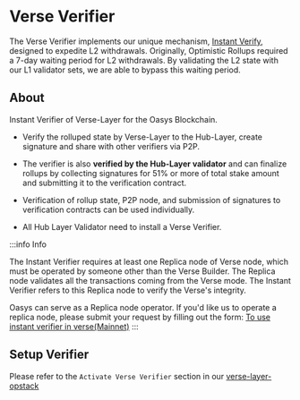 # Verse Verifier
The Verse Verifier implements our unique mechanism, [Instant Verify](/docs/architecture/verse-layer/rollup/2-1-instant-verifier), designed to expedite L2 withdrawals. Originally, Optimistic Rollups required a 7-day waiting period for L2 withdrawals. By validating the L2 state with our L1 validator sets, we are able to bypass this waiting period.

## About
Instant Verifier of Verse-Layer for the Oasys Blockchain.

- Verify the rolluped state by Verse-Layer to the Hub-Layer, create signature and share with other verifiers via P2P.

- The verifier is also **verified by the Hub-Layer validator** and can finalize rollups by collecting signatures for 51% or more of total stake amount and submitting it to the verification contract.

- Verification of rollup state, P2P node, and submission of signatures to verification contracts can be used individually.

- All Hub Layer Validator need to install a Verse Verifier.

:::info Info

The Instant Verifier requires at least one Replica node of Verse node, which must be operated by someone other than the Verse Builder. The Replica node validates all the transactions coming from the Verse mode. The Instant Verifier refers to this Replica node to verify the Verse's integrity.

Oasys can serve as a Replica node operator. If you'd like us to operate a replica node, please submit your request by filling out the form:
[To use instant verifier in verse(Mainnet)](https://docs.google.com/forms/d/e/1FAIpQLSd21GXYp7c8LS-crUVTHZkaDBuEzDZfxJl78Zgb4Ejd7Dybjg/viewform)
:::

## Setup Verifier
Please refer to the `Activate Verse Verifier` section in our [verse-layer-opstack](https://github.com/oasysgames/verse-layer-opstack)
